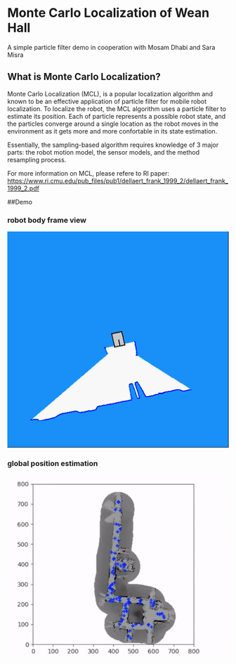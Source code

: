 # Monte Carlo Localization of Wean Hall
A simple particle filter demo in cooperation with Mosam Dhabi and Sara Misra

## What is Monte Carlo Localization?

Monte Carlo Localization (MCL), is a popular localization algorithm and known to be an effective application of particle filter for mobile robot localization. To localize the robot, the MCL algorithm uses a particle filter to estimate its position. Each of particle represents a possible robot state, and the particles converge around a single location as the robot moves in the environment as it gets more and more confortable in its state estimation. 

Essentially, the sampling-based algorithm requires knowledge of 3 major parts: the robot motion model, the sensor models, and the method resampling process. 

For more information on MCL, please refere to RI paper: https://www.ri.cmu.edu/pub_files/pub1/dellaert_frank_1999_2/dellaert_frank_1999_2.pdf

##Demo

### robot body frame view
![](robotmovie1.gif)

### global position estimation
![](robotmovie2.gif)

